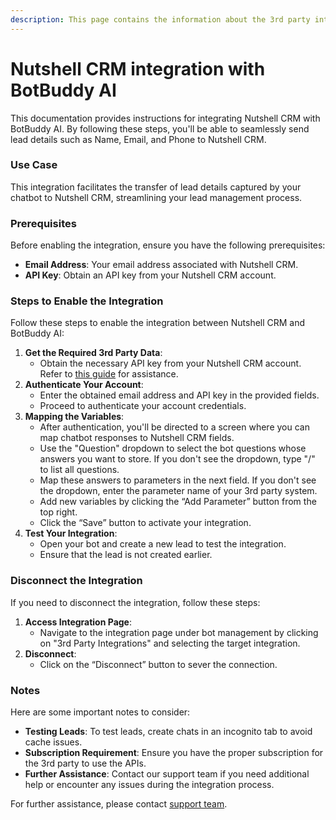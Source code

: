 ```yaml
---
description: This page contains the information about the 3rd party integrations.
---
```


# Nutshell CRM integration with BotBuddy AI

This documentation provides instructions for integrating Nutshell CRM with BotBuddy AI. By following these steps, you'll be able to seamlessly send lead details such as Name, Email, and Phone to Nutshell CRM.

### Use Case

This integration facilitates the transfer of lead details captured by your chatbot to Nutshell CRM, streamlining your lead management process.

### Prerequisites

Before enabling the integration, ensure you have the following prerequisites:

* **Email Address**: Your email address associated with Nutshell CRM.
* **API Key**: Obtain an API key from your Nutshell CRM account.

### Steps to Enable the Integration

Follow these steps to enable the integration between Nutshell CRM and BotBuddy AI:

1. **Get the Required 3rd Party Data**:
   * Obtain the necessary API key from your Nutshell CRM account. Refer to [this guide](https://support.nutshell.com/en/articles/8429060-api-keys-create-api-keys-to-integrate-3rd-party-apps) for assistance.
2. **Authenticate Your Account**:
   * Enter the obtained email address and API key in the provided fields.
   * Proceed to authenticate your account credentials.
3. **Mapping the Variables**:
   * After authentication, you'll be directed to a screen where you can map chatbot responses to Nutshell CRM fields.
   * Use the "Question" dropdown to select the bot questions whose answers you want to store. If you don't see the dropdown, type "/" to list all questions.
   * Map these answers to parameters in the next field. If you don't see the dropdown, enter the parameter name of your 3rd party system.
   * Add new variables by clicking the “Add Parameter” button from the top right.
   * Click the “Save” button to activate your integration.
4. **Test Your Integration**:
   * Open your bot and create a new lead to test the integration.
   * Ensure that the lead is not created earlier.

### Disconnect the Integration

If you need to disconnect the integration, follow these steps:

1. **Access Integration Page**:
   * Navigate to the integration page under bot management by clicking on "3rd Party Integrations" and selecting the target integration.
2. **Disconnect**:
   * Click on the “Disconnect” button to sever the connection.

### Notes

Here are some important notes to consider:

* **Testing Leads**: To test leads, create chats in an incognito tab to avoid cache issues.
* **Subscription Requirement**: Ensure you have the proper subscription for the 3rd party to use the APIs.
* **Further Assistance**: Contact our support team if you need additional help or encounter any issues during the integration process.

For further assistance, please contact [support team](mailto:support@example.com).
